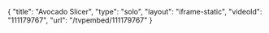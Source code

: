 {
    "title": "Avocado Slicer",
    "type": "solo",
    "layout": "iframe-static",
    "videoId": "111179767",
    "url": "\/tvpembed\/111179767"
}